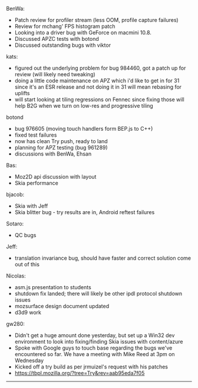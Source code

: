 BenWa:
* Patch review for profiler stream (less OOM, profile capture failures)
* Review for mchang' FPS histogram patch
* Looking into a driver bug with GeForce on macmini 10.8.
* Discussed APZC tests with botond
* Discussed outstanding bugs with viktor

kats:
* figured out the underlying problem for bug 984460, got a patch up for review (will likely need tweaking)
* doing a little code maintenance on APZ which i'd like to get in for 31 since it's an ESR release and not doing it in 31 will mean rebasing for uplifts
* will start looking at tiling regressions on Fennec since fixing those will help B2G when we turn on low-res and progressive tiling

botond
* bug 976605 (moving touch handlers form BEP.js to C++)
* fixed test failures
* now has clean Try push, ready to land
* planning for APZ testing (bug 961289)
* discussions with BenWa, Ehsan

Bas:
* Moz2D api discussion with layout
* Skia performance

bjacob:
* Skia with Jeff
* Skia blitter bug - try results are in, Android reftest failures

Sotaro:
* QC bugs

Jeff:
* translation invariance bug, should have faster and correct solution come out of this

Nicolas:
* asm.js presentation to students
* shutdown fix landed; there will likely be other ipdl protocol shutdown issues
* mozsurface design document updated
* d3d9 work

gw280:
* Didn't get a huge amount done yesterday, but set up a Win32 dev environment to look into fixing/finding Skia issues with content/azure
* Spoke with Google guys to touch base regarding the bugs we've encountered so far. We have a meeting with Mike Reed at 3pm on Wednesday
* Kicked off a try build as per jrmuizel's request with his patches
* https://tbpl.mozilla.org/?tree=Try&rev=aab95eda7f05

________________


